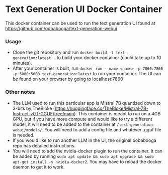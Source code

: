 # Text Generation UI Docker Container
This docker container can be used to run the text generation UI found at https://github.com/oobabooga/text-generation-webui

### Usage
- Clone the git repository and run ```docker build -t text-generation:latest .``` to build your docker container (could take up to 10 minutes).
- After your container is built, run ```docker run --name <name> -p 7860:7860 -p 5000:5000 text-generation:latest``` to run your container. The UI can be found on your browser by going to localhost:7860

### Other notes
- The LLM used to run this particular app is Mistral 7B quantized down to 3-bits by TheBloke (https://huggingface.co/TheBloke/Mistral-7B-Instruct-v0.1-GGUF/tree/main). This container is meant to run on a 4GB GPU, but if you have more compute and would like to try a different model, it will need to be added to the container at ```/text-generation-webui/models/```. You will need to add a config file and whatever .gguf file is needed.
- If you would like to run another LLM in the UI, the original oobabooga repo has detailed instructions.
- You will need to add the nvidia-docker plugin to run the container. It can be added by running ```sudo apt update && sudo apt upgrade && sudo apt-get install -y nvidia-docker2```. You may have to reload the docker daemon to get it to work.
